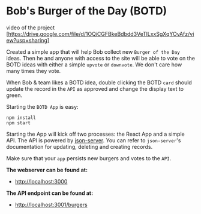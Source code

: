 # Bob's Burger of the Day (BOTD)

video of the project [https://drive.google.com/file/d/1OQiCGFBkeBdbdd3VeTlLxxSgXqYOvAfz/view?usp=sharing]

Created a simple app that will help Bob collect new `Burger of the Day` ideas. Then he and anyone with access to the site will be able to vote on the BOTD ideas with either a simple `upvote` or `downvote`. We don't care how many times they vote.

When Bob & team likes a BOTD idea, double clicking the BOTD `card` should update the record in the `API` as approved and change the display text to green.


Starting the `BOTD App` is easy:

```
npm install
npm start
```

Starting the App will kick off two processes: the React App and a simple API. The API is powered by [json-server](https://github.com/typicode/json-server). You can refer to `json-server`'s documentation for updating, deleting and creating records. 

Make sure that your `app` persists new burgers and votes to the `API`.

**The webserver can be found at:**

- [http://localhost:3000](http://localhost:3000)

**The API endpoint can be found at:**

- [http://localhost:3001/burgers](http://localhost:3001/burgers)
